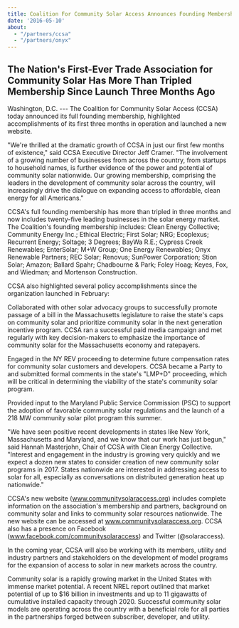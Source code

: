```yaml
---
title: Coalition For Community Solar Access Announces Founding Membership and Highlights Dramatic Growth
date: '2016-05-10'
about:
  - "/partners/ccsa"
  - "/partners/onyx"
---
```


## The Nation's First-Ever Trade Association for Community Solar Has More Than Tripled Membership Since Launch Three Months Ago

Washington, D.C. --- The Coalition for Community Solar Access (CCSA) today announced its full founding membership, highlighted accomplishments of its first three months in operation and launched a new website.

"We're thrilled at the dramatic growth of CCSA in just our first few months of existence," said CCSA Executive Director Jeff Cramer. "The involvement of a growing number of businesses from across the country, from startups to household names, is further evidence of the power and potential of community solar nationwide. Our growing membership, comprising the leaders in the development of community solar across the country, will increasingly drive the dialogue on expanding access to affordable, clean energy for all Americans."

CCSA's full founding membership has more than tripled in three months and now includes twenty-five leading businesses in the solar energy market. The Coalition's founding membership includes: Clean Energy Collective; Community Energy Inc.; Ethical Electric; First Solar; NRG; Ecoplexus; Recurrent Energy; Soltage; 3 Degrees; BayWa R.E.; Cypress Creek Renewables; EnterSolar; M+W Group; One Energy Renewables; Onyx Renewable Partners; REC Solar; Renovus; SunPower Corporation; Stion Solar; Amazon; Ballard Spahr; Chadbourne & Park; Foley Hoag; Keyes, Fox, and Wiedman; and Mortenson Construction.

CCSA also highlighted several policy accomplishments since the organization launched in February:

Collaborated with other solar advocacy groups to successfully promote passage of a bill in the Massachusetts legislature to raise the state's caps on community solar and prioritize community solar in the next generation incentive program. CCSA ran a successful paid media campaign and met regularly with key decision-makers to emphasize the importance of community solar for the Massachusetts economy and ratepayers.

Engaged in the NY REV proceeding to determine future compensation rates for community solar customers and developers. CCSA became a Party to and submitted formal comments in the state's "LMP+D" proceeding, which will be critical in determining the viability of the state's community solar program.

Provided input to the Maryland Public Service Commission (PSC) to support the adoption of favorable community solar regulations and the launch of a 218 MW community solar pilot program this summer.

"We have seen positive recent developments in states like New York, Massachusetts and Maryland, and we know that our work has just begun," said Hannah Masterjohn, Chair of CCSA with Clean Energy Collective. "Interest and engagement in the industry is growing very quickly and we expect a dozen new states to consider creation of new community solar programs in 2017. States nationwide are interested in addressing access to solar for all, especially as conversations on distributed generation heat up nationwide."

CCSA's new website (www.communitysolaraccess.org) includes complete information on the association's membership and partners, background on community solar and links to community solar resources nationwide. The new website can be accessed at www.communitysolaraccess.org. CCSA also has a presence on Facebook (www.facebook.com/communitysolaraccess) and Twitter (@solaraccess).

In the coming year, CCSA will also be working with its members, utility and industry partners and stakeholders on the development of model programs for the expansion of access to solar in new markets across the country.

Community solar is a rapidly growing market in the United States with immense market potential. A recent NREL report outlined that market potential of up to $16 billion in investments and up to 11 gigawatts of cumulative installed capacity through 2020. Successful community solar models are operating across the country with a beneficial role for all parties in the partnerships forged between subscriber, developer, and utility.
